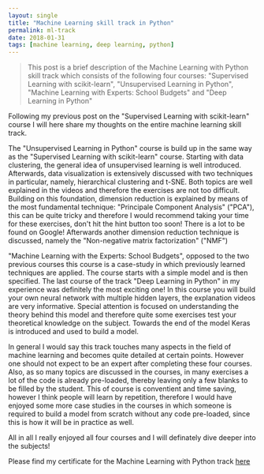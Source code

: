```yaml
---
layout: single
title: "Machine Learning skill track in Python"
permalink: ml-track
date: 2018-01-31
tags: [machine learning, deep learning, python]
---
```


> This post is a brief description of the Machine Learning with Python skill track which consists of the following four courses:
> "Supervised Learning with scikit-learn", "Unsupervised Learning in Python", "Machine Learning with Experts: School Budgets" and "Deep Learning in Python"

Following my previous post on the "Supervised Learning with scikit-learn" course I will here share my thoughts on the entire machine learning skill track.

The "Unsupervised Learning in Python" course is build up in the same way as the "Supervised Learning with scikit-learn" course. Starting with data clustering, the general idea of unsupervised learning
is well introduced. Afterwards, data visualization is extensively discussed with two techniques in particular, namely, hierarchical clustering and t-SNE. 
Both topics are well explained in the videos and therefore the exercises are not too difficult. Building on this foundation, dimension reduction is explained by means of the most fundamental technique: 
"Principale Component Analysis" ("PCA"), this can be quite tricky and therefore I would recommend taking your time for these exercises, don't hit the hint button too soon! There is 
a lot to be found on Google! Afterwards another dimension reduction technique is discussed, namely the "Non-negative matrix factorization" ("NMF")

"Machine Learning with the Experts: School Budgets", opposed to the two previous courses this course is a case-study in which previously learned
techniques are applied. The course starts with a simple model and is then specified. The last course of the track "Deep Learning in Python" in my experience was
definitely the most exciting one! In this course you will build your own neural network with multiple hidden layers, the explanation videos are very informative. Special attention is 
focused on understanding the theory behind this model and therefore quite some exercises test your theoretical knowledge on the subject. Towards the end of the model Keras is introduced and 
used to build a model.

In general I would say this track touches many aspects in the field of machine learning and becomes quite detailed at certain points. However
one should not expect to be an expert after completing these four courses. Also, as so many topics are discussed in the courses, in many exercises
a lot of the code is already pre-loaded, thereby leaving only a few blanks to be filled by the student. This of course is conventient and time saving, however
I think people will learn by repetition, therefore I would have enjoyed some more case studies in the courses in which someone is required to build a model from 
scratch without any code pre-loaded, since this is how it will be in practice as well.

All in all I really enjoyed all four courses and I will definately dive deeper into the subjects!

Please find my certificate for the Machine Learning with Python track [here](https://github.com/Thijsq/Datacamp/raw/master/Machine%20Learning%20with%20Python%20Track.pdf)

